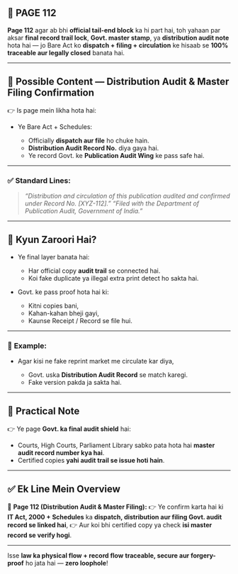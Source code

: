 ## 📄 **PAGE 112**

**Page 112** agar ab bhi **official tail-end block** ka hi part hai, toh yahaan par aksar **final record trail lock**, **Govt. master stamp**, ya **distribution audit note** hota hai — jo Bare Act ko **dispatch + filing + circulation** ke hisaab se **100% traceable aur legally closed** banata hai.

---

## 🔹 **Possible Content — Distribution Audit & Master Filing Confirmation**

👉 Is page mein likha hota hai:

* Ye Bare Act + Schedules:

  * Officially **dispatch aur file** ho chuke hain.
  * **Distribution Audit Record No.** diya gaya hai.
  * Ye record Govt. ke **Publication Audit Wing** ke pass safe hai.

---

### ✅ **Standard Lines:**

> *“Distribution and circulation of this publication audited and confirmed under Record No. \[XYZ-112].”*
> *“Filed with the Department of Publication Audit, Government of India.”*

---

## 🔹 **Kyun Zaroori Hai?**

* Ye final layer banata hai:

  * Har official copy **audit trail** se connected hai.
  * Koi fake duplicate ya illegal extra print detect ho sakta hai.
* Govt. ke pass proof hota hai ki:

  * Kitni copies bani,
  * Kahan-kahan bheji gayi,
  * Kaunse Receipt / Record se file hui.

---

### 🧩 **Example:**

* Agar kisi ne fake reprint market me circulate kar diya,

  * Govt. uska **Distribution Audit Record** se match karegi.
  * Fake version pakda ja sakta hai.

---

## 🔹 **Practical Note**

👉 Ye page **Govt. ka final audit shield** hai:

* Courts, High Courts, Parliament Library sabko pata hota hai **master audit record number kya hai**.
* Certified copies **yahi audit trail se issue hoti hain**.

---

## ✅ **Ek Line Mein Overview**

📌 **Page 112 (Distribution Audit & Master Filing):**
👉 Ye confirm karta hai ki **IT Act, 2000 + Schedules** ka **dispatch, distribution aur filing Govt. audit record se linked hai**,
👉 Aur koi bhi certified copy ya check **isi master record se verify hogi**.

---

Isse **law ka physical flow + record flow** **traceable, secure aur forgery-proof** ho jata hai — **zero loophole**!
